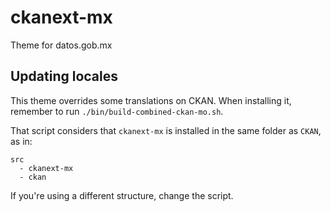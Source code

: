 ckanext-mx
==========

Theme for datos.gob.mx

Updating locales
----------------

This theme overrides some translations on CKAN. When installing it, remember to
run ```./bin/build-combined-ckan-mo.sh```.

That script considers that ```ckanext-mx``` is installed in the same folder as
```CKAN```, as in:

    src
      - ckanext-mx
      - ckan

If you're using a different structure, change the script.
